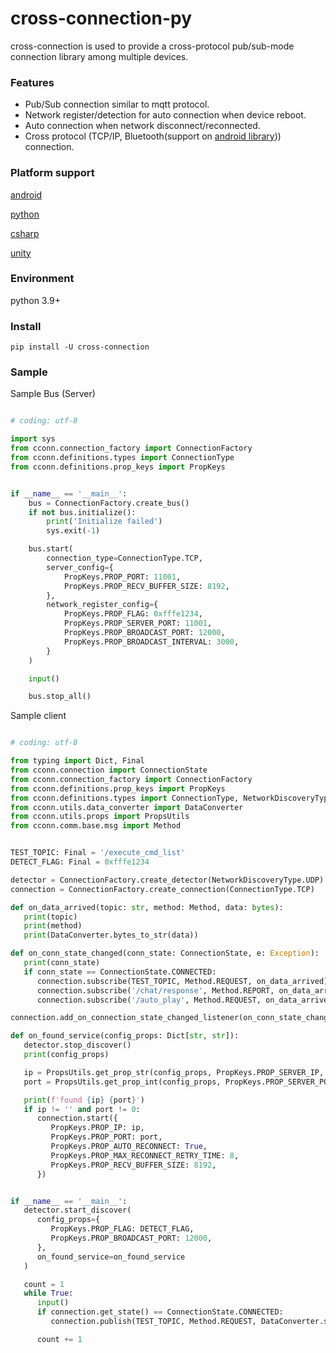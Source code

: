 # cross-connection-py

cross-connection is used to provide a cross-protocol pub/sub-mode connection library among multiple devices.

### Features

- Pub/Sub connection similar to mqtt protocol.
- Network register/detection for auto connection when device reboot.
- Auto connection when network disconnect/reconnected.
- Cross protocol (TCP/IP, Bluetooth(support on [android library](https://github.com/TW-Smart-CoE/cross-connection-android))) connection. 

### Platform support

[android](https://github.com/TW-Smart-CoE/cross-connection-android)

[python](https://github.com/TW-Smart-CoE/cross-connection-py)

[csharp](https://github.com/TW-Smart-CoE/cross-connection-csharp)

[unity](https://github.com/TW-Smart-CoE/cross-connection-unity)


### Environment

python 3.9+

### Install

```
pip install -U cross-connection
```

### Sample

Sample Bus (Server)

```python

# coding: utf-8

import sys
from cconn.connection_factory import ConnectionFactory
from cconn.definitions.types import ConnectionType
from cconn.definitions.prop_keys import PropKeys


if __name__ == '__main__':
    bus = ConnectionFactory.create_bus()
    if not bus.initialize():
        print('Initialize failed')
        sys.exit(-1)

    bus.start(
        connection_type=ConnectionType.TCP,
        server_config={
            PropKeys.PROP_PORT: 11001,
            PropKeys.PROP_RECV_BUFFER_SIZE: 8192,
        },
        network_register_config={
            PropKeys.PROP_FLAG: 0xfffe1234,
            PropKeys.PROP_SERVER_PORT: 11001,
            PropKeys.PROP_BROADCAST_PORT: 12000,
            PropKeys.PROP_BROADCAST_INTERVAL: 3000,
        }
    )

    input()

    bus.stop_all()

```

Sample client
```python

# coding: utf-8

from typing import Dict, Final
from cconn.connection import ConnectionState
from cconn.connection_factory import ConnectionFactory
from cconn.definitions.prop_keys import PropKeys
from cconn.definitions.types import ConnectionType, NetworkDiscoveryType
from cconn.utils.data_converter import DataConverter
from cconn.utils.props import PropsUtils
from cconn.comm.base.msg import Method


TEST_TOPIC: Final = '/execute_cmd_list'
DETECT_FLAG: Final = 0xfffe1234

detector = ConnectionFactory.create_detector(NetworkDiscoveryType.UDP)
connection = ConnectionFactory.create_connection(ConnectionType.TCP)

def on_data_arrived(topic: str, method: Method, data: bytes):
   print(topic)
   print(method)
   print(DataConverter.bytes_to_str(data))

def on_conn_state_changed(conn_state: ConnectionState, e: Exception):
   print(conn_state)
   if conn_state == ConnectionState.CONNECTED:
      connection.subscribe(TEST_TOPIC, Method.REQUEST, on_data_arrived)
      connection.subscribe('/chat/response', Method.REPORT, on_data_arrived)
      connection.subscribe('/auto_play', Method.REQUEST, on_data_arrived)

connection.add_on_connection_state_changed_listener(on_conn_state_changed)

def on_found_service(config_props: Dict[str, str]):
   detector.stop_discover()
   print(config_props)

   ip = PropsUtils.get_prop_str(config_props, PropKeys.PROP_SERVER_IP, '')
   port = PropsUtils.get_prop_int(config_props, PropKeys.PROP_SERVER_PORT, 0)

   print(f'found {ip} {port}')
   if ip != '' and port != 0:
      connection.start({
         PropKeys.PROP_IP: ip,
         PropKeys.PROP_PORT: port,
         PropKeys.PROP_AUTO_RECONNECT: True,
         PropKeys.PROP_MAX_RECONNECT_RETRY_TIME: 8,
         PropKeys.PROP_RECV_BUFFER_SIZE: 8192,
      })


if __name__ == '__main__':
   detector.start_discover(
      config_props={
         PropKeys.PROP_FLAG: DETECT_FLAG,
         PropKeys.PROP_BROADCAST_PORT: 12000,
      },
      on_found_service=on_found_service
   )

   count = 1
   while True:
      input()
      if connection.get_state() == ConnectionState.CONNECTED:
         connection.publish(TEST_TOPIC, Method.REQUEST, DataConverter.str_to_bytes('data {0}'.format(count)))

      count += 1

```
